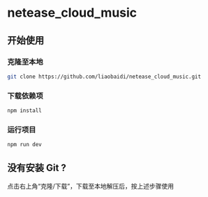 # netease_cloud_music
## 开始使用
### 克隆至本地
```bash
git clone https://github.com/liaobaidi/netease_cloud_music.git
```
### 下载依赖项
```bash
npm install
```
### 运行项目
```bash
npm run dev
```
## 没有安装 Git ?
点击右上角“克隆/下载”，下载至本地解压后，按上述步骤使用
